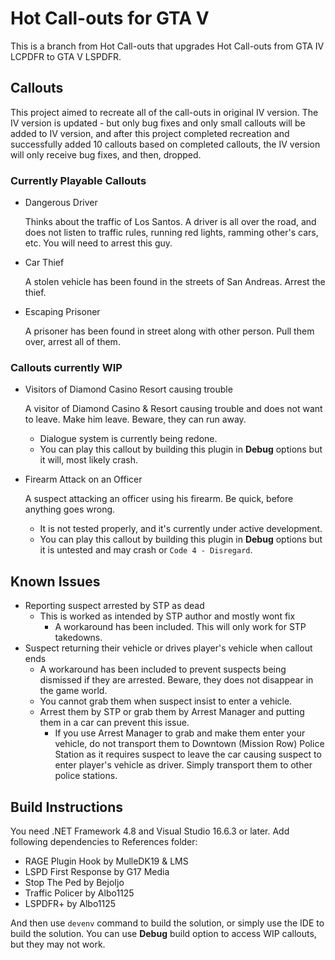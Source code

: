 # Hot Call-outs for GTA V

This is a branch from Hot Call-outs that upgrades Hot Call-outs from GTA IV LCPDFR to GTA V LSPDFR.

## Callouts

This project aimed to recreate all of the call-outs in original IV version. The IV version is updated - but only bug fixes and only small callouts will be added to IV version, and after this project completed recreation and successfully added 10 callouts based on completed callouts, the IV version will only receive bug fixes, and then, dropped.

### Currently Playable Callouts

- Dangerous Driver

  Thinks about the traffic of Los Santos. A driver is all over the road, and does not listen to traffic rules, running red lights, ramming other's cars, etc. You will need to arrest this guy.

- Car Thief

  A stolen vehicle has been found in the streets of San Andreas. Arrest the thief.

- Escaping Prisoner

  A prisoner has been found in street along with other person. Pull them over, arrest all of them.

### Callouts currently WIP

* Visitors of Diamond Casino Resort causing trouble

  A visitor of Diamond Casino & Resort causing trouble and does not want to leave. Make him leave. Beware, they can run away.

  * Dialogue system is currently being redone.
  * You can play this callout by building this plugin in **Debug** options but it will, most likely crash.
  
* Firearm Attack on an Officer

  A suspect attacking an officer using his firearm. Be quick, before anything goes wrong.

  * It is not tested properly, and it's currently under active development.
  * You can play this callout by building this plugin in **Debug** options but it is untested and may crash or `Code 4 - Disregard`.

## Known Issues

* Reporting suspect arrested by STP as dead
  * This is worked as intended by STP author and mostly wont fix
    * A workaround has been included. This will only work for STP takedowns.
* Suspect returning their vehicle or drives player's vehicle when callout ends
  * A workaround has been included to prevent suspects being dismissed if they are arrested. Beware, they does not disappear in the game world.
  * You cannot grab them when suspect insist to enter a vehicle.
  * Arrest them by STP or grab them by Arrest Manager and putting them in a car can prevent this issue.
    * If you use Arrest Manager to grab and make them enter your vehicle, do not transport them to Downtown (Mission Row) Police Station as it requires suspect to leave the car causing suspect to enter player's vehicle as driver. Simply transport them to other police stations.

## Build Instructions

You need .NET Framework 4.8 and Visual Studio 16.6.3 or later. Add following dependencies to References folder:

* RAGE Plugin Hook by MulleDK19 & LMS
* LSPD First Response by G17 Media
* Stop The Ped by BejoIjo
* Traffic Policer by Albo1125
* LSPDFR+ by Albo1125

And then use `devenv` command to build the solution, or simply use the IDE to build the solution. You can use **Debug** build option to access WIP callouts, but they may not work.